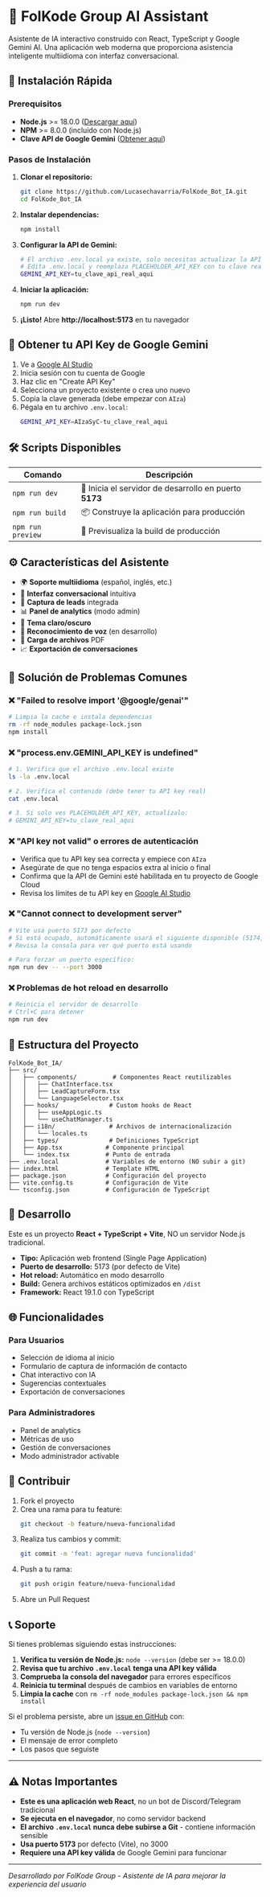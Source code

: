 # 🤖 FolKode Group AI Assistant

Asistente de IA interactivo construido con React, TypeScript y Google Gemini AI. Una aplicación web moderna que proporciona asistencia inteligente multiidioma con interfaz conversacional.

## 🚀 Instalación Rápida

### Prerequisitos
- **Node.js** >= 18.0.0 ([Descargar aquí](https://nodejs.org/))
- **NPM** >= 8.0.0 (incluido con Node.js)
- **Clave API de Google Gemini** ([Obtener aquí](https://aistudio.google.com/app/apikey))

### Pasos de Instalación

1. **Clonar el repositorio:**
   ```bash
   git clone https://github.com/Lucasechavarria/FolKode_Bot_IA.git
   cd FolKode_Bot_IA
   ```

2. **Instalar dependencias:**
   ```bash
   npm install
   ```

3. **Configurar la API de Gemini:**
   ```bash
   # El archivo .env.local ya existe, solo necesitas actualizar la API key
   # Edita .env.local y reemplaza PLACEHOLDER_API_KEY con tu clave real:
   GEMINI_API_KEY=tu_clave_api_real_aqui
   ```

4. **Iniciar la aplicación:**
   ```bash
   npm run dev
   ```

5. **¡Listo!** Abre **http://localhost:5173** en tu navegador

## 🔑 Obtener tu API Key de Google Gemini

1. Ve a [Google AI Studio](https://aistudio.google.com/app/apikey)
2. Inicia sesión con tu cuenta de Google
3. Haz clic en "Create API Key" 
4. Selecciona un proyecto existente o crea uno nuevo
5. Copia la clave generada (debe empezar con `AIza`)
6. Pégala en tu archivo `.env.local`:
   ```bash
   GEMINI_API_KEY=AIzaSyC-tu_clave_real_aqui
   ```

## 🛠️ Scripts Disponibles

| Comando | Descripción |
|---------|-------------|
| `npm run dev` | 🚀 Inicia el servidor de desarrollo en puerto **5173** |
| `npm run build` | 📦 Construye la aplicación para producción |
| `npm run preview` | 👀 Previsualiza la build de producción |

## ⚙️ Características del Asistente

- 🌍 **Soporte multiidioma** (español, inglés, etc.)
- 💬 **Interfaz conversacional** intuitiva
- 🎯 **Captura de leads** integrada
- 📊 **Panel de analytics** (modo admin)
- 🎨 **Tema claro/oscuro** 
- 🎤 **Reconocimiento de voz** (en desarrollo)
- 📁 **Carga de archivos** PDF
- 📈 **Exportación de conversaciones**

## 🐛 Solución de Problemas Comunes

### ❌ "Failed to resolve import '@google/genai'"
```bash
# Limpia la cache e instala dependencias
rm -rf node_modules package-lock.json
npm install
```

### ❌ "process.env.GEMINI_API_KEY is undefined"
```bash
# 1. Verifica que el archivo .env.local existe
ls -la .env.local

# 2. Verifica el contenido (debe tener tu API key real)
cat .env.local

# 3. Si solo ves PLACEHOLDER_API_KEY, actualízalo:
# GEMINI_API_KEY=tu_clave_real_aqui
```

### ❌ "API key not valid" o errores de autenticación
- Verifica que tu API key sea correcta y empiece con `AIza`
- Asegúrate de que no tenga espacios extra al inicio o final
- Confirma que la API de Gemini esté habilitada en tu proyecto de Google Cloud
- Revisa los límites de tu API key en [Google AI Studio](https://aistudio.google.com/app/apikey)

### ❌ "Cannot connect to development server"
```bash
# Vite usa puerto 5173 por defecto
# Si está ocupado, automáticamente usará el siguiente disponible (5174, 5175, etc.)
# Revisa la consola para ver qué puerto está usando

# Para forzar un puerto específico:
npm run dev -- --port 3000
```

### ❌ Problemas de hot reload en desarrollo
```bash
# Reinicia el servidor de desarrollo
# Ctrl+C para detener
npm run dev
```

## 📁 Estructura del Proyecto

```
FolKode_Bot_IA/
├── src/
│   ├── components/          # Componentes React reutilizables
│   │   ├── ChatInterface.tsx
│   │   ├── LeadCaptureForm.tsx
│   │   └── LanguageSelector.tsx
│   ├── hooks/              # Custom hooks de React
│   │   ├── useAppLogic.ts
│   │   └── useChatManager.ts
│   ├── i18n/               # Archivos de internacionalización
│   │   └── locales.ts
│   ├── types/              # Definiciones TypeScript
│   ├── App.tsx            # Componente principal
│   └── index.tsx          # Punto de entrada
├── .env.local             # Variables de entorno (NO subir a git)
├── index.html             # Template HTML
├── package.json           # Configuración del proyecto
├── vite.config.ts         # Configuración de Vite
└── tsconfig.json          # Configuración de TypeScript
```

## 🔧 Desarrollo

Este es un proyecto **React + TypeScript + Vite**, NO un servidor Node.js tradicional.

- **Tipo:** Aplicación web frontend (Single Page Application)
- **Puerto de desarrollo:** 5173 (por defecto de Vite)
- **Hot reload:** Automático en modo desarrollo
- **Build:** Genera archivos estáticos optimizados en `/dist`
- **Framework:** React 19.1.0 con TypeScript

## 🌐 Funcionalidades

### Para Usuarios
- Selección de idioma al inicio
- Formulario de captura de información de contacto
- Chat interactivo con IA
- Sugerencias contextuales
- Exportación de conversaciones

### Para Administradores
- Panel de analytics
- Métricas de uso
- Gestión de conversaciones
- Modo administrador activable

## 🤝 Contribuir

1. Fork el proyecto
2. Crea una rama para tu feature:
   ```bash
   git checkout -b feature/nueva-funcionalidad
   ```
3. Realiza tus cambios y commit:
   ```bash
   git commit -m 'feat: agregar nueva funcionalidad'
   ```
4. Push a tu rama:
   ```bash
   git push origin feature/nueva-funcionalidad
   ```
5. Abre un Pull Request

## 📞 Soporte

Si tienes problemas siguiendo estas instrucciones:

1. **Verifica tu versión de Node.js:** `node --version` (debe ser >= 18.0.0)
2. **Revisa que tu archivo `.env.local` tenga una API key válida**
3. **Comprueba la consola del navegador** para errores específicos
4. **Reinicia tu terminal** después de cambios en variables de entorno
5. **Limpia la cache** con `rm -rf node_modules package-lock.json && npm install`

Si el problema persiste, abre un [issue en GitHub](https://github.com/Lucasechavarria/FolKode_Bot_IA/issues) con:
- Tu versión de Node.js (`node --version`)
- El mensaje de error completo
- Los pasos que seguiste

---

## ⚠️ Notas Importantes

- **Este es una aplicación web React**, no un bot de Discord/Telegram tradicional
- **Se ejecuta en el navegador**, no como servidor backend
- **El archivo `.env.local` nunca debe subirse a Git** - contiene información sensible
- **Usa puerto 5173** por defecto (Vite), no 3000
- **Requiere una API key válida** de Google Gemini para funcionar

---

*Desarrollado por FolKode Group - Asistente de IA para mejorar la experiencia del usuario*